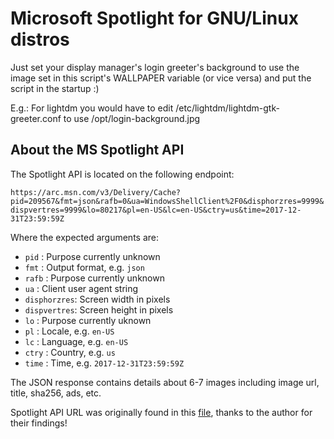 # Microsoft Spotlight for GNU/Linux distros
Just set your display manager's login greeter's background to use the image set in this script's WALLPAPER variable (or vice versa) and put the script in the startup :)

E.g.: For lightdm you would have to edit /etc/lightdm/lightdm-gtk-greeter.conf to use /opt/login-background.jpg

## About the MS Spotlight API

The Spotlight API is located on the following endpoint:

`https://arc.msn.com/v3/Delivery/Cache?pid=209567&fmt=json&rafb=0&ua=WindowsShellClient%2F0&disphorzres=9999&dispvertres=9999&lo=80217&pl=en-US&lc=en-US&ctry=us&time=2017-12-31T23:59:59Z`

Where the expected arguments are:
 - `pid` : Purpose currently unknown
 - `fmt` : Output format, e.g. `json`
 - `rafb` : Purpose currently unknown
 - `ua` : Client user agent string
 - `disphorzres`: Screen width in pixels
 - `dispvertres`: Screen height in pixels
 - `lo` : Purpose currently uknown
 - `pl` : Locale, e.g. `en-US`
 - `lc` : Language, e.g. `en-US`
 - `ctry` : Country, e.g. `us`
 - `time` : Time, e.g. `2017-12-31T23:59:59Z`

The JSON response contains details about 6-7 images including image url, title, sha256, ads, etc.

Spotlight API URL was originally found in this [file](https://github.com/KoalaBR/spotlight/blob/3164a43684dcadb751ce9a38db59f29453acf2fe/spotlightprovider.cpp#L17), thanks to the author for their findings!
